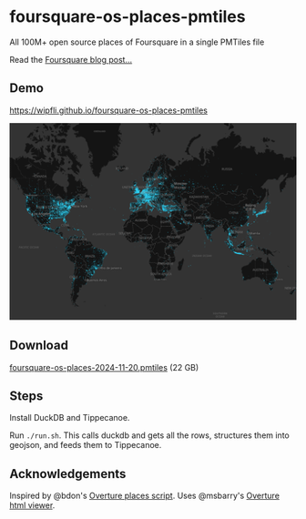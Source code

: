 # foursquare-os-places-pmtiles
All 100M+ open source places of Foursquare in a single PMTiles file

Read the [Foursquare blog post...](https://location.foursquare.com/resources/blog/products/foursquare-open-source-places-a-new-foundational-dataset-for-the-geospatial-community/)


## Demo

https://wipfli.github.io/foursquare-os-places-pmtiles

<a href="https://wipfli.github.io/foursquare-os-places-pmtiles">
<img src="screenshot.png">
</a>

## Download

[foursquare-os-places-2024-11-20.pmtiles](https://oliverwipfli.ch/data/foursquare-os-places-2024-11-20.pmtiles) (22 GB)

## Steps

Install DuckDB and Tippecanoe.

Run `./run.sh`. This calls duckdb and gets all the rows, structures them into geojson, and feeds them to Tippecanoe.

## Acknowledgements

Inspired by @bdon's [Overture places script](https://github.com/OvertureMaps/overture-tiles/blob/main/scripts/2024-04-16-beta/places.sh). Uses @msbarry's [Overture html viewer](https://github.com/msbarry/planetiler-overture-demo/blob/main/index.html).

